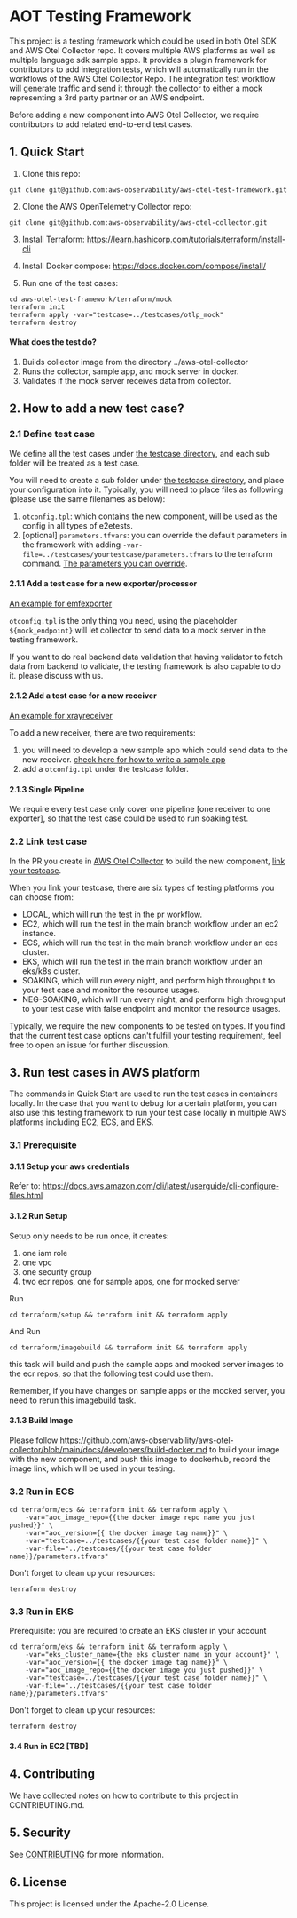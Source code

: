 # AOT Testing Framework
This project is a testing framework which could be used in both Otel SDK and AWS Otel Collector repo. It covers multiple AWS platforms as well as multiple language sdk sample apps. 
It provides a plugin framework for contributors to add integration tests, which will automatically run in the workflows of the AWS Otel Collector Repo.
The integration test workflow will generate traffic and send it through the collector to either a mock representing a 3rd party partner or an AWS endpoint.  

Before adding a new component into AWS Otel Collector, we require contributors to add related end-to-end test cases. 

## 1. Quick Start

1. Clone this repo:
````
git clone git@github.com:aws-observability/aws-otel-test-framework.git
````
2. Clone the AWS OpenTelemetry Collector repo:
````
git clone git@github.com:aws-observability/aws-otel-collector.git
````
3. Install Terraform: https://learn.hashicorp.com/tutorials/terraform/install-cli

4. Install Docker compose: https://docs.docker.com/compose/install/

5. Run one of the test cases:
````shell script
cd aws-otel-test-framework/terraform/mock
terraform init
terraform apply -var="testcase=../testcases/otlp_mock" 
terraform destroy
````

#### What does the test do?

1. Builds collector image from the directory ../aws-otel-collector
2. Runs the collector, sample app, and mock server in docker.
3. Validates if the mock server receives data from collector.

## 2. How to add a new test case?

### 2.1 Define test case

We define all the test cases under [the testcase directory](https://github.com/aws-observability/aws-otel-test-framework/tree/terraform/terraform/testcases), and each sub folder will be treated as a test case. 

You will need to create a sub folder under [the testcase directory](https://github.com/aws-observability/aws-otel-test-framework/tree/terraform/terraform/testcases), and place your configuration into it. Typically, 
you will need to place files as following (please use the same filenames as below):

1. `otconfig.tpl`: which contains the new component, will be used as the config in all types of e2etests. 
2. [optional] `parameters.tfvars`: you can override the default parameters in the framework with adding `-var-file=../testcases/yourtestcase/parameters.tfvars` to the terraform command. [The parameters you can override](terraform/common.tf).

#### 2.1.1 Add a test case for a new exporter/processor

[An example for emfexporter](https://github.com/aws-observability/aws-otel-test-framework/blob/terraform/terraform/testcases/otlp_mock)

`otconfig.tpl` is the only thing you need, using the placeholder `${mock_endpoint}` will let collector to send data to a mock server in the testing framework.

If you want to do real backend data validation that having validator to fetch data from backend to validate, the testing framework is also capable to do it. please discuss with us. 

#### 2.1.2 Add a test case for a new receiver

[An example for xrayreceiver](https://github.com/aws-observability/aws-otel-test-framework/tree/terraform/terraform/testcases/xrayreceiver_mock)

To add a new receiver, there are two requirements:

1. you will need to develop a new sample app which could send data to the new receiver. [check here for how to write a sample app](sample-apps/README.md)
2. add a `otconfig.tpl` under the testcase folder.

#### 2.1.3 Single Pipeline

We require every test case only cover one pipeline [one receiver to one exporter], so that the test case could be used to run soaking test.

### 2.2 Link test case

In the PR you create in [AWS Otel Collector](https://github.com/aws-observability/aws-otel-collector) to build the new component,
[link your testcase](https://github.com/aws-observability/aws-otel-collector/blob/main/e2etest/testcases.json).

When you link your testcase, there are six types of testing platforms you can choose from:
* LOCAL, which will run the test in the pr workflow. 
* EC2, which will run the test in the main branch workflow under an ec2 instance.
* ECS, which will run the test in the main branch workflow under an ecs cluster.
* EKS, which will run the test in the main branch workflow under an eks/k8s cluster.
* SOAKING, which will run every night, and perform high throughput to your test case and monitor the resource usages.
* NEG-SOAKING, which will run every night, and perform high throughput to your test case with false endpoint and monitor the resource usages.

Typically, we require the new components to be tested on types. If you find that the current test case options can't fulfill your testing requirement, feel free to open an issue for further discussion.

## 3. Run test cases in AWS platform

The commands in Quick Start are used to run the test cases in containers locally.
In the case that you want to debug for a certain platform, you can also use this testing framework to run your test case locally in multiple AWS platforms including EC2, ECS, and EKS.

### 3.1 Prerequisite

#### 3.1.1 Setup your aws credentials
Refer to: https://docs.aws.amazon.com/cli/latest/userguide/cli-configure-files.html

#### 3.1.2 Run Setup
Setup only needs to be run once, it creates:

1. one iam role
2. one vpc
3. one security group
4. two ecr repos, one for sample apps, one for mocked server

Run 
````
cd terraform/setup && terraform init && terraform apply
````

And Run
````
cd terraform/imagebuild && terraform init && terraform apply
````
this task will build and push the sample apps and mocked server images to the ecr repos,
 so that the following test could use them.
 
 Remember, if you have changes on sample apps or the mocked server, you need to rerun this imagebuild task.

#### 3.1.3 Build Image
Please follow https://github.com/aws-observability/aws-otel-collector/blob/main/docs/developers/build-docker.md to build your image with the new component, and push this image to dockerhub, record the image link, which will be used in your testing.

### 3.2 Run in ECS

````
cd terraform/ecs && terraform init && terraform apply \
    -var="aoc_image_repo={{the docker image repo name you just pushed}}" \
    -var="aoc_version={{ the docker image tag name}}" \
    -var="testcase=../testcases/{{your test case folder name}}" \
    -var-file="../testcases/{{your test case folder name}}/parameters.tfvars"
````

Don't forget to clean up your resources:
````
terraform destroy
````

### 3.3 Run in EKS
Prerequisite: you are required to create an EKS cluster in your account
````
cd terraform/eks && terraform init && terraform apply \
    -var="eks_cluster_name={the eks cluster name in your account}" \
    -var="aoc_version={{ the docker image tag name}}" \
    -var="aoc_image_repo={{the docker image you just pushed}}" \
    -var="testcase=../testcases/{{your test case folder name}}" \
    -var-file="../testcases/{{your test case folder name}}/parameters.tfvars"
````

Don't forget to clean up your resources:
````
terraform destroy
````

#### 3.4 Run in EC2 [TBD]

## 4. Contributing

We have collected notes on how to contribute to this project in CONTRIBUTING.md.

## 5. Security

See [CONTRIBUTING](CONTRIBUTING.md#security-issue-notifications) for more information.

## 6. License

This project is licensed under the Apache-2.0 License.


